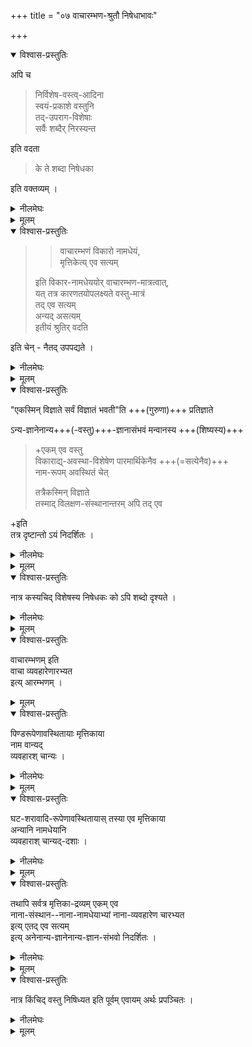 +++
title = "०७ वाचारम्भण-श्रुतौ निषेधाभावः"

+++

<details open><summary>विश्वास-प्रस्तुतिः</summary>

अपि च 

> निर्विशेष-वस्त्व्-आदिना  
स्वयं-प्रकाशे वस्तुनि  
तद्-उपराग-विशेषाः  
सर्वैः शब्दैर् निरस्यन्त 

इति वदता  

> के ते शब्दा निषेधका 

इति वक्तव्यम् । 
</details>

<details><summary>नीलमेघः</summary>

[[७१]]  
आगे श्रीभाष्यकार स्वामी जी ने  
अद्वैतियों के इस वाद का -  
कि वेदान्त ब्रह्म में आरोपित भेदों का निषेध करने के लिये प्रवृत्त हैं-  
खण्डन करते हुये कहा कि  
अद्वैती लोग कहा करते हैं कि  

> ब्रह्म निर्विशेष एवं स्वयंप्रकाश पदार्थ है ।  
> उसमें अविद्या से विविध भेदरूपी विशेष आरोपित होते रहते हैं  
> वेदान्तों से उन भेदों का निषेध किया जाता है ।  

यहाँ पर यह प्रश्न उठता है कि वेदान्त में ऐसे कौन से शब्द हैं जिनसे उन विशेषों का निषेध होता है जो ब्रह्म में आरोपित हैं ।  

</details>


<details><summary>मूलम्</summary>

अपि च निर्विशेषवस्त्वादिना स्वयंप्रकाशे वस्तुनि तदुपरागविशेषाः सर्वैः शब्दैर् निरस्यन्त इति वदता के ते शब्दा निषेधका इति वक्तव्यम् । 
</details>


<details open><summary>विश्वास-प्रस्तुतिः</summary>

> > वाचारम्भणं विकारो नामधेयं,  
मृत्तिकेत्य् एव सत्यम् 
> 
> इति विकार-नामधेययोर् वाचारम्भण-मात्रत्वात्,  
> यत् तत्र कारणतयोपलक्ष्यते वस्तु-मात्रं  
> तद् एव सत्यम्  
> अन्यद् असत्यम्  
> इतीयं श्रुतिर् वदति 

इति चेन् - नैतद् उपपद्यते । 
</details>

<details><summary>नीलमेघः</summary>

इस प्रश्न का उत्तर देते हुये अद्वैतवादी कहते हैं कि  
सद्विद्या में  

> “वाचारम्भं विकारो नामधेय मृत्तिकेत्येव सत्यम्"  

ऐसा एक वाक्य है ।  
इस वाक्य से  
ब्रह्म में आरोपित विशेषों का निषेध होता है ।  
इस वाक्य का अर्थ यह है कि  
जहाँ मृत्तिका घट और शराव इत्यादि रूप में परिणत होकर  
विविध विकार एवं नामधेयों को प्राप्त करती है  
वहाँ विकार और नामधेय कहने भर के हैं  
अत एव मिथ्या हैं,  
वहाँ कारण रूप में रहने वाला  
मृत्तिकाद्रव्य ही सत्य है ।+++(5)+++  

ऐसे ही जगत् में विद्यमान सभी विकार  
नामधेयमात्र - कहने भर के हैं,  
अतएव मिथ्या हैं ।  
यहाँ कारण रूप में लक्षित होने वाला सन्मात्र ब्रह्म ही सत्य है और सब असत्य है । 
यह इस श्रुति का अर्थ है ।  
इस श्रुति से ब्रह्म में आरोपित सभी विशेषों का निषेध हो जाता है ।  

यह अद्वैतियोँ का कथन है ।  

</details>


<details><summary>मूलम्</summary>

वाचारम्भणं विकारो नामधेयं मृत्तिकेत्य् एव सत्यम् इति विकारनामधेययोर् वाचारम्भणमात्रत्वात् । यत् तत्र कारणतयोपलक्ष्यते वस्तुमात्रं तद् एव सत्यम् अन्यद् असत्यम् इतीयं श्रुतिर् वदतीति चेन् नैतद् उपपद्यते । 
</details>
  

<details open><summary>विश्वास-प्रस्तुतिः</summary>

"एकस्मिन् विज्ञाते सर्वं विज्ञातं भवती"ति +++(गुरुणा)+++ प्रतिज्ञाते  

ऽन्य-ज्ञानेनान्य+++(-वस्तु)+++-ज्ञानासंभवं मन्वानस्य +++(शिष्यस्य)+++  

> +एकम् एव वस्तु  
विकाराद्य्-अवस्था-विशेषेण पारमार्थिकेनैव +++(=सत्येनैव)+++  
नाम-रूपम् अवस्थितं चेत्  
> 
> तत्रैकस्मिन् विज्ञाते  
तस्माद् विलक्षण-संस्थानान्तरम् अपि तद् एव

+इति  
तत्र दृष्टान्तो ऽयं निदर्शितः । 
</details>

<details><summary>नीलमेघः</summary>

यह ठीक नहीं है क्योंकि श्रुति  
आरम्भ में  
यह प्रतिज्ञा दूसरे ही अर्थ का प्रतिपादन करती है ।  
यह वाक्य सद्-विद्या का है ।  
सद्विद्या के वर्णित है कि  
एक को जानने से सब कुछ जाना जाता है।  
इसे ही एक विज्ञान से सम्पन्न होने वाले  
सर्वविज्ञान की प्रतिज्ञा कहते हैं ।  

इस प्रतिज्ञा को सुनकर शिष्य ने यह सोचा कि  
एक को जानने से  
सबको जानना असंभव है  
क्योंकि जगत् में विविध पदार्थ हैं  
उनमें एक को जानने से  
दूसरे पदार्थ नहीं जाने जा सकते ।  
शिष्य की इस जिज्ञासा को समझकर  
गुरु ने इस भाव से उत्तर दिया कि  
इस सम्पूर्ण जगत् का आदि कारण एक वस्तु है ।  
वह कारणावस्था में एक रूप से रहता है,  
वही विविध कार्यावस्थाओं को प्राप्त करता हुआ विविध रूपां में अवस्थित रहता है।  
उसका कारणावस्था में होने वाला रूप  
तथा कार्यावस्था में होने वाले सभी रूप सत्य हैं ।  
कारणावस्था में अवस्थित वही एक वस्तु  
जब कार्यावस्था में होने वाले [[७२]] विविध रूपों को प्राप्त करता है  
तब कारणवस्तु को जानने से  
सभी कार्यपदार्थ जाने जा सकते हैं, क्योंकि कारणवस्तु और कार्यपदार्थ  
सभी अन्त में एक ही पदार्थ है ।  
वही विविध रूपों को प्राप्त होता रहता है,  
उस कारणवस्तु को जानने से  
सब कुछ जाना जा सकता है ।  
इस बात का समर्थन करने के लिये  
यहाँ पर मृत्तिकादृष्टान्त वर्णित हुआ है । 

</details>


<details><summary>मूलम्</summary>

एकस्मिन् विज्ञाते सर्वं विज्ञातं भवतीति प्रतिज्ञाते ऽन्यज्ञानेनान्यज्ञानासंभवं मन्वानस्यैकम् एव वस्तु विकाराद्यवस्थाविशेषेण पारमार्थिकेनैव नामरूपम् अवस्थितं चेत् तत्रैकस्मिन् विज्ञाते तस्माद् विलक्षणसंस्थानान्तरम् अपि तद् एवेति तत्र दृष्टान्तो ऽयं निदर्शितः । 
</details>


<details open><summary>विश्वास-प्रस्तुतिः</summary>

नात्र कस्यचिद् विशेषस्य निषेधकः को ऽपि शब्दो दृश्यते । 
</details>

<details><summary>नीलमेघः</summary>

यहाँ ऐसा कोई भी शब्द नहीं है  
जो किसी भी विशेष का निषेध करता हो ।  
</details>


<details><summary>मूलम्</summary>

नात्र कस्यचिद् विशेषस्य निषेधकः को ऽपि शब्दो दृश्यते । 
</details>


<details open><summary>विश्वास-प्रस्तुतिः</summary>

वाचारम्भणम् इति  
वाचा व्यवहारेणारभ्यत  
इत्य् आरम्भणम् । 
</details>

<details><summary>मूलम्</summary>

वाचारम्भणम् इति वाचा व्यवहारेणारभ्यत इत्य् आरम्भणम् । 
</details>


<details open><summary>विश्वास-प्रस्तुतिः</summary>

पिण्डरूपेणावस्थितायाः मृत्तिकाया  
नाम वान्यद्  
व्यवहारश् चान्यः । 
</details>

<details><summary>नीलमेघः</summary>

इस दृष्टान्त का भाव यह है कि  
मृत्तिका ही घट और शराव आदि के रूप में  
परिणत होती है ।  

मृत्तिका की पिण्डत्वावस्था  
कारणावस्था है,  
उसकी घटत्व और शरावत्व इत्यादि अवस्थायें  
कार्यावस्था हैं ।  
मृत्तिका का कारणावस्था में  
मृत्पिण्ड ऐसा नाम है  
उससे भित्ति और घट इत्यादि कार्य होते हैं।  
घट और शराव इत्यादि  
कार्यावस्था में उसी मृत्तिकाद्रव्य के  
घट और शराव इत्यादि नाम होते हैं,  
तथा जलाहरण इत्यादि कार्य होते हैं । 


</details>


<details><summary>मूलम्</summary>

पिण्डरूपेणावस्थितायाः मृत्तिकाया नाम वान्यद्व्यवहारश् चान्यः । 
</details>


<details open><summary>विश्वास-प्रस्तुतिः</summary>

घट-शरावादि-रूपेणावस्थितायास् तस्या एव मृत्तिकाया  
अन्यानि नामधेयानि  
व्यवहाराश् चान्यद्-दशाः । 
</details>

<details><summary>नीलमेघः</summary>

इस प्रकार एक ही मृत्तिकाद्रव्य  
कारणावस्था में किसी एक नाम को प्राप्त होता है  
तथा किसी एक कार्य को सम्पन्न करता है  
वही मृत्तिकाद्रव्य कार्यावस्था में  
दूसरे नाम को प्राप्त होता है,  
तथा दूसरे कार्य को सम्पन्न करता है ।  


वाणी के द्वारा होने वाले  
विभिन्न व्यवहार को साधने के लिये  
मृत्तिका-द्रव्य ही घटत्व और शरावत्व इत्यादि विभिन्न कार्यावस्था को  
तथा विभिन्न नामों को प्राप्त करता है ।  
</details>


<details><summary>मूलम्</summary>

घटशरावादिरूपेणावस्थितायास् तस्या एव मृत्तिकाया अन्यानि नामधेयानि व्यवहाराश् चान्यद्दशाः । 
</details>


<details open><summary>विश्वास-प्रस्तुतिः</summary>

तथापि सर्वत्र मृत्तिका-द्रव्यम् एकम् एव  
नाना-संस्थान--नाना-नामधेयाभ्यां नाना-व्यवहारेण चारभ्यत  
इत्य् एतद् एव सत्यम्  
इत्य् अनेनान्य-ज्ञानेनान्य-ज्ञान-संभवो निदर्शितः । 
</details>

<details><summary>नीलमेघः</summary>

कार्यावस्था एवं कारणावस्था में होने वाले  
नामभेद और कार्यभेद के कारण  
मृत्तिकाद्रव्य में भेद नहीं होता । मृत्तिकाद्रव्य एक ही है ।  
उसमें अवस्था भेद के कारण  
नामभेद और कार्यभेद हुआ करता है ।  
इसलिये घट और शराव इत्यादि कार्यपदार्थ भी  
वास्तव में मृत्तिकाद्रव्य ही है,  
उससे भिन्न नहीं ।  
यही सत्य है,  
यही प्रामाणिक बात है। 

कारणद्रव्य और कार्यद्रव्य एक ही वस्तु है,  
इसलिये यह प्रतिज्ञा युक्त ही है कि  
कारण को समझने से  
कार्य विदित हो सकता है । 

सम्पूर्ण जगत् का कारण बनने वाले सब्रह्म को जानने से  
जगत् के अन्तर्गत सभी पदार्थ जाने जा सकते हैं ।  

इस प्रतिज्ञा का भाव  
एक दृष्टान्त के द्वारा विशद जाना जा सकता है ।  
वह दृष्टान्त यह है कि  
मान लिया जाय कि  
बचपन में देवदत्त को यज्ञदत्त ने  
देख लिया था ।  
युवावस्था में पहुँचे हुये  
उसी देवदत्त को  
फिर वही यज्ञदत्त देखकर कहता है कि  
इसे मैंने पहले ही देखा है ।  
यदि उस प्रसंग में  
यज्ञदत्त से यह पूछा जाय कि  
क्या आपने इसे इसी युवत्वावस्था में ही पहले देखा था  
तो वह क्या उत्तर देगा ?  
यही उत्तर देगा कि  
यद्यपि मैंने इसे पहले ऐसी युवत्वावस्था में नहीं देखा था,  
तथापि बाल्यावस्था में इसे मैंने देखा था  
इसलिये मेरा यह कथन युक्त ही है कि  
इसे मैंने पहले देखा था ।  

इस दृष्टान्त के अनुसार प्रकृत में  
इस प्रतिज्ञा का भाव समझना चाहिये । 

कारणब्रह्म को जानने पर  
यह कहा जा सकता है कि  
यह सम्पूर्ण कार्यजगत् भी जान लिया गया है  
क्योंकि वह कारणब्रह्म ही तो  
इस जगत् के रूप में बना है।  
यही इस श्रुति वाक्य का भाव है ।  

</details>


<details><summary>मूलम्</summary>

तथापि सर्वत्र मृत्तिकाद्रव्यम् एकम् एव नानासंस्थाननानानामधेयाभ्यां नानाव्यवहारेण चारभ्यत इत्येतद् एव सत्यम् इत्य् अनेनान्यज्ञानेनान्यज्ञानसंभवो निदर्शितः । 
</details>


<details open><summary>विश्वास-प्रस्तुतिः</summary>

नात्र किंचिद् वस्तु निषिध्यत इति पूर्वम् एवायम् अर्थः प्रपञ्चितः ।
</details>

<details><summary>नीलमेघः</summary>

इस श्रुति वाक्य में  
ऐसा एक भी शब्द नहीं है  
जो किसी वस्तु का निषेध करता हो।  
इस श्रुति वाक्य का  
उपर्युक्त अर्थं पहले भी एकबार विस्तार से कहा गया है ।  

इस प्रकार विवेचना कर श्रीरामानुज स्वामी जी ने यह सिद्ध किया है कि  
जगत् का निषेध करने वाला  
एक भी शब्द श्रुति में नहीं है ।  

</details>


<details><summary>मूलम्</summary>

नात्र किंचिद् वस्तु निषिध्यत  
इति पूर्वम् एवायम् अर्थः प्रपञ्चितः ।
</details>

